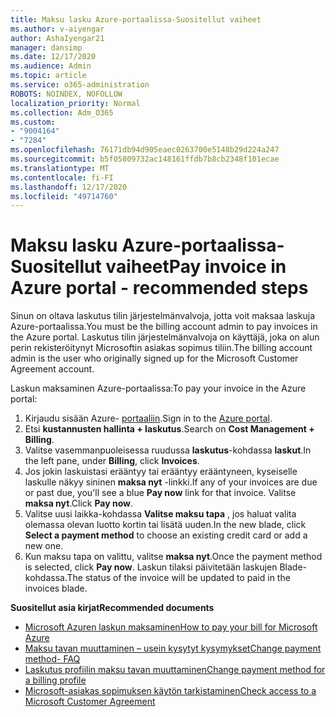 ```yaml
---
title: Maksu lasku Azure-portaalissa-Suositellut vaiheet
ms.author: v-aiyengar
author: AshaIyengar21
manager: dansimp
ms.date: 12/17/2020
ms.audience: Admin
ms.topic: article
ms.service: o365-administration
ROBOTS: NOINDEX, NOFOLLOW
localization_priority: Normal
ms.collection: Adm_O365
ms.custom:
- "9004164"
- "7284"
ms.openlocfilehash: 76171db94d905eaec0263700e5148b29d224a247
ms.sourcegitcommit: b5f05809732ac148161ffdb7b8cb2348f101ecae
ms.translationtype: MT
ms.contentlocale: fi-FI
ms.lasthandoff: 12/17/2020
ms.locfileid: "49714760"
---
```

# <a name="pay-invoice-in-azure-portal---recommended-steps"></a><span data-ttu-id="6f04e-102">Maksu lasku Azure-portaalissa-Suositellut vaiheet</span><span class="sxs-lookup"><span data-stu-id="6f04e-102">Pay invoice in Azure portal - recommended steps</span></span>

<span data-ttu-id="6f04e-103">Sinun on oltava laskutus tilin järjestelmänvalvoja, jotta voit maksaa laskuja Azure-portaalissa.</span><span class="sxs-lookup"><span data-stu-id="6f04e-103">You must be the billing account admin to pay invoices in the Azure portal.</span></span> <span data-ttu-id="6f04e-104">Laskutus tilin järjestelmänvalvoja on käyttäjä, joka on alun perin rekisteröitynyt Microsoftin asiakas sopimus tiliin.</span><span class="sxs-lookup"><span data-stu-id="6f04e-104">The billing account admin is the user who originally signed up for the Microsoft Customer Agreement account.</span></span> 

<span data-ttu-id="6f04e-105">Laskun maksaminen Azure-portaalissa:</span><span class="sxs-lookup"><span data-stu-id="6f04e-105">To pay your invoice in the Azure portal:</span></span> 

1. <span data-ttu-id="6f04e-106">Kirjaudu sisään Azure- [portaaliin](https://portal.azure.com/).</span><span class="sxs-lookup"><span data-stu-id="6f04e-106">Sign in to the [Azure portal](https://portal.azure.com/).</span></span>
1. <span data-ttu-id="6f04e-107">Etsi **kustannusten hallinta + laskutus**.</span><span class="sxs-lookup"><span data-stu-id="6f04e-107">Search on **Cost Management + Billing**.</span></span>
1. <span data-ttu-id="6f04e-108">Valitse vasemmanpuoleisessa ruudussa **laskutus**-kohdassa **laskut**.</span><span class="sxs-lookup"><span data-stu-id="6f04e-108">In the left pane, under **Billing**, click **Invoices**.</span></span>
1. <span data-ttu-id="6f04e-109">Jos jokin laskuistasi erääntyy tai erääntyy erääntyneen, kyseiselle laskulle näkyy sininen **maksa nyt** -linkki.</span><span class="sxs-lookup"><span data-stu-id="6f04e-109">If any of your invoices are due or past due, you'll see a blue **Pay now** link for that invoice.</span></span> <span data-ttu-id="6f04e-110">Valitse **maksa nyt**.</span><span class="sxs-lookup"><span data-stu-id="6f04e-110">Click **Pay now**.</span></span>
1. <span data-ttu-id="6f04e-111">Valitse uusi laikka-kohdassa **Valitse maksu tapa** , jos haluat valita olemassa olevan luotto kortin tai lisätä uuden.</span><span class="sxs-lookup"><span data-stu-id="6f04e-111">In the new blade, click **Select a payment method** to choose an existing credit card or add a new one.</span></span>
1. <span data-ttu-id="6f04e-112">Kun maksu tapa on valittu, valitse **maksa nyt**.</span><span class="sxs-lookup"><span data-stu-id="6f04e-112">Once the payment method is selected, click **Pay now**.</span></span>
<span data-ttu-id="6f04e-113">Laskun tilaksi päivitetään laskujen Blade-kohdassa.</span><span class="sxs-lookup"><span data-stu-id="6f04e-113">The status of the invoice will be updated to paid in the invoices blade.</span></span>

<span data-ttu-id="6f04e-114">**Suositellut asia kirjat**</span><span class="sxs-lookup"><span data-stu-id="6f04e-114">**Recommended documents**</span></span>

- [<span data-ttu-id="6f04e-115">Microsoft Azuren laskun maksaminen</span><span class="sxs-lookup"><span data-stu-id="6f04e-115">How to pay your bill for Microsoft Azure</span></span>](https://docs.microsoft.com/azure/cost-management-billing/understand/pay-bill)
- [<span data-ttu-id="6f04e-116">Maksu tavan muuttaminen – usein kysytyt kysymykset</span><span class="sxs-lookup"><span data-stu-id="6f04e-116">Change payment method- FAQ</span></span>](https://docs.microsoft.com/azure/billing/billing-how-to-change-credit-card?WT.mc_id=Portal-Microsoft_Azure_Support#frequently-asked-questions)
- [<span data-ttu-id="6f04e-117">Laskutus profiilin maksu tavan muuttaminen</span><span class="sxs-lookup"><span data-stu-id="6f04e-117">Change payment method for a billing profile</span></span>](https://docs.microsoft.com/azure/cost-management-billing/manage/change-credit-card?WT.mc_id=Portal-Microsoft_Azure_Support#manage-credit-cards-for-a-microsoft-customer-agreement)
- [<span data-ttu-id="6f04e-118">Microsoft-asiakas sopimuksen käytön tarkistaminen</span><span class="sxs-lookup"><span data-stu-id="6f04e-118">Check access to a Microsoft Customer Agreement</span></span>](https://docs.microsoft.com/azure/cost-management-billing/manage/change-credit-card?WT.mc_id=Portal-Microsoft_Azure_Support%22%20%5Cl%20%22manage-credit-cards-for-a-microsoft-customer-agreement%22%20%5Ct%20%22_blank#check-the-type-of-your-account)
